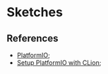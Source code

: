 [clion-integration]: https://docs.platformio.org/en/latest/ide/clion.html
[platform-io]: https://docs.platformio.org/en/latest/quickstart.html

# Sketches

## References

- [PlatformIO][platform-io];
- [Setup PlatformIO with CLion][clion-integration];
